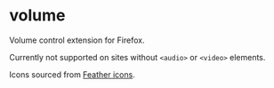 # volume

Volume control extension for Firefox.

Currently not supported on sites without `<audio>` or `<video>` elements.

Icons sourced from [Feather icons](https://feathericons.com/).
